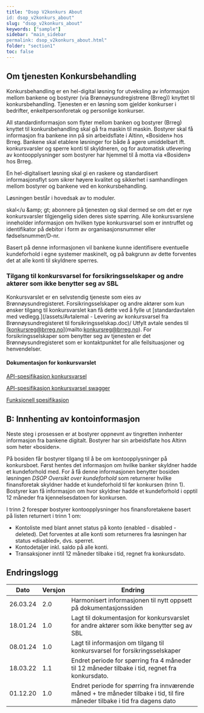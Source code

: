 ```yaml
---
title: "Dsop V2konkurs About
id: dsop_v2konkurs_about"
slug: "dsop_v2konkurs_about"
keywords: ["sample"]
sidebar: "main_sidebar
permalink: dsop_v2konkurs_about.html"
folder: "section1"
toc: false
---
```


## Om tjenesten Konkursbehandling

Konkursbehandling er en hel-digital løsning for utveksling av informasjon mellom bankene og bostyrer (via
Brønnøysundregistrene (Brreg)) knyttet til konkursbehandling. Tjenesten er en løsning som gjelder konkurser i bedrifter,
enkeltpersonforetak og personlige konkurser.

All standardinformasjon som flyter mellom banken og bostyrer (Brreg) knyttet til konkursbehandling skal gå fra maskin
til maskin. Bostyrer skal få informasjon fra bankene inn på sin arbeidsflate i Altinn, «Bosiden» hos Brreg. Bankene skal
etablere løsninger for både å agere umiddelbart ift. konkursvarsler og sperre konti til skyldneren, og for automatisk
utlevering av kontoopplysninger som bostyrer har hjemmel til å motta via «Bosiden» hos Brreg.

En hel-digitalisert løsning skal gi en raskere og standardisert informasjonsflyt som sikrer høyere kvalitet og sikkerhet
i samhandlingen mellom bostyrer og bankene ved en konkursbehandling.

Løsningen består i hovedsak av to moduler.

skal&lt;/u &amp;amp; gt; abonnere på tjenesten og skal dermed se om det er nye konkursvarsler tilgjengelig siden deres siste
spørring. Alle konkursvarslene inneholder informasjon om hvilken type konkursvarsel som er inntruffet og identifikator
på debitor i form av organisasjonsnummer eller fødselsnummer/D-nr.

Basert på denne informasjonen vil bankene kunne identifisere eventuelle kundeforhold i egne systemer maskinelt, og på
bakgrunn av dette forventes det at alle konti til skyldnere sperres.

### Tilgang til konkursvarsel for forsikringsselskaper og andre aktører som ikke benytter seg av SBL

Konkursvarslet er en selvstendig tjeneste som eies av Brønnøysundregisteret. Forsikringsselskaper og andre aktører som
kun ønsker tilgang til konkursvarslet kan få dette ved å fylle ut [standardavtalen med vedlegg.](/assets/Avtalemal - Levering av konkursvarsel fra Brønnøysundregisteret til forsikringsselskap.doc)/
Utfylt avtale sendes til [[konkursreg@brreg.no](mailto:konkursreg@brreg.no)](mailto:konkursreg@brreg.no). For forsikringsselskaper som benytter seg av
tjenesten er det Brønnøysundregisteret som er kontaktpunktet for alle feilsituasjoner og henvendelser.

#### Dokumentasjon for konkursvarslet

[API-spesifikasjon konkursvarsel](/Konkursvarsel-API-dokumentasjon)

[API-spesifikasjon konkursvarsel swagger](https:/bitsnorge.github.io/dsop-konkursvarsel-api/)

[Funksjonell spesifikasjon](/dsop_v2konkurs_functionalspecification)

## B: Innhenting av kontoinformasjon

Neste steg i prosessen er at bostyrer oppnevnt av tingretten innhenter informasjon fra bankene digitalt. Bostyrer har
sin arbeidsflate hos Altinn som heter «bosiden».

[<!-- Comment fixed -->](images/konkurs_01-2.png)

På bosiden får bostyrer tilgang til å be om kontoopplysninger på konkursboet.
Først hentes det informasjon om hvilke banker skyldner hadde et kundeforhold med. For å få denne informasjonen benytter
bosiden løsningen *DSOP Oversikt over kundeforhold* som returnerer hvilke finansforetak skyldner hadde et kundeforhold
til før konkursen (trinn 1). Bostyrer kan få informasjon om hvor skyldner hadde et kundeforhold i opptil 12 måneder fra
kjennelsesdatoen for konkursen.

I trinn 2 forespør bostyrer kontoopplysninger hos finansforetakene basert på listen returnert i trinn 1 om:
* Kontoliste med blant annet status på konto (enabled - disabled - deleted). Det forventes at alle konti som returneres fra løsningen har status «disabled», dvs. sperret.
* Kontodetaljer inkl. saldo på alle konti.
* Transaksjoner inntil 12 måneder tilbake i tid, regnet fra konkursdato.

## Endringslogg

| Dato | Versjon | Endring |
| ---------- | --------- | ------------------------------------------------------------------------------------------------------------------------------ |
| 26.03.24 | 2.0 | Harmonisert informasjonen til nytt oppsett på dokumentasjonssiden |
| 18.01.24 | 1.0 | Lagt til dokumentasjon for konkursvarslet for andre aktører som ikke benytter seg av SBL |
| 08.01.24 | 1.0 | Lagt til informasjon om tilgang til konkursvarsel for forsikringsselskaper |
| 18.03.22 | 1.1 | Endret periode for spørring fra 4 måneder til 12 måneder tilbake i tid, regnet fra konkursdato. |
| 01.12.20 | 1.0 | Endret periode for spørring fra innværende måned + tre måneder tilbake i tid, til fire måneder tilbake i tid fra dagens dato |

